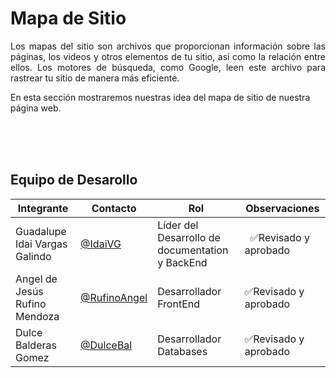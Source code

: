 # **Mapa de Sitio**

<p align = "justify">Los mapas del sitio son archivos que proporcionan información sobre las páginas, los videos y otros elementos de tu sitio, así como la relación entre ellos. Los motores de búsqueda, como Google, leen este archivo para rastrear tu sitio de manera más eficiente.</p>

<p align = "justif">En esta sección mostraremos nuestras idea del mapa de sitio de nuestra página web.</p>


<br>
<br>
<br>

## Equipo de Desarollo
| Integrante    | Contacto | Rol | Observaciones |
|----------------|--------|----------|---------------|
| Guadalupe Idai Vargas Galindo  |[@IdaiVG](https://github.com/IdaiVG)|    Líder del Desarrollo de documentation y BackEnd  |  ✅Revisado y aprobado  |
| Angel de Jesús Rufino Mendoza   |  [@RufinoAngel](https://github.com/RufinoAngel)      |Desarrollador FrontEnd|✅Revisado y aprobado |
|Dulce Balderas Gomez|[@DulceBal](https://github.com/DulceBal)|Desarrollador Databases|✅Revisado y aprobado|